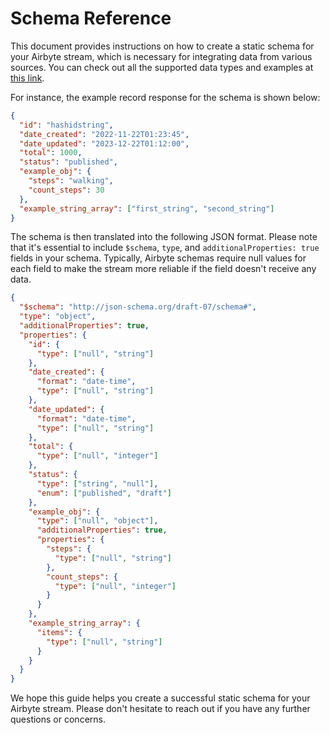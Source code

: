 # Schema Reference

This document provides instructions on how to create a static schema for your Airbyte stream, which
is necessary for integrating data from various sources. You can check out all the supported data
types and examples at [this link](../understanding-airbyte/supported-data-types.md).

For instance, the example record response for the schema is shown below:

```json
{
  "id": "hashidstring",
  "date_created": "2022-11-22T01:23:45",
  "date_updated": "2023-12-22T01:12:00",
  "total": 1000,
  "status": "published",
  "example_obj": {
    "steps": "walking",
    "count_steps": 30
  },
  "example_string_array": ["first_string", "second_string"]
}
```

The schema is then translated into the following JSON format. Please note that it's essential to
include `$schema`, `type`, and `additionalProperties: true` fields in your schema. Typically,
Airbyte schemas require null values for each field to make the stream more reliable if the field
doesn't receive any data.

```json
{
  "$schema": "http://json-schema.org/draft-07/schema#",
  "type": "object",
  "additionalProperties": true,
  "properties": {
    "id": {
      "type": ["null", "string"]
    },
    "date_created": {
      "format": "date-time",
      "type": ["null", "string"]
    },
    "date_updated": {
      "format": "date-time",
      "type": ["null", "string"]
    },
    "total": {
      "type": ["null", "integer"]
    },
    "status": {
      "type": ["string", "null"],
      "enum": ["published", "draft"]
    },
    "example_obj": {
      "type": ["null", "object"],
      "additionalProperties": true,
      "properties": {
        "steps": {
          "type": ["null", "string"]
        },
        "count_steps": {
          "type": ["null", "integer"]
        }
      }
    },
    "example_string_array": {
      "items": {
        "type": ["null", "string"]
      }
    }
  }
}
```

We hope this guide helps you create a successful static schema for your Airbyte stream. Please don't
hesitate to reach out if you have any further questions or concerns.
